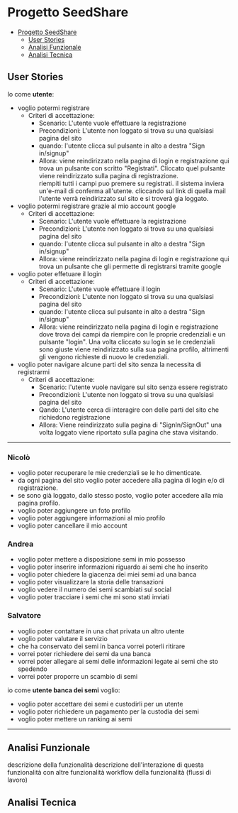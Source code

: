 # Progetto SeedShare
- [Progetto SeedShare](#progetto-seedshare)
    - [User Stories](#user-stories)
    - [Analisi Funzionale](#analisi-funzionale)
    - [Analisi Tecnica](#analisi-tecnica)
## User Stories
Io come **utente**:
- voglio potermi registrare
    * Criteri di accettazione:
        + Scenario: L'utente vuole effettuare la registrazione
        + Precondizioni: L'utente non loggato si trova su una qualsiasi pagina del sito
        + quando: l'utente clicca sul pulsante in alto a destra "Sign in/signup"
        + Allora: viene reindirizzato nella pagina di login e registrazione qui trova un pulsante con scritto "Registrati". Cliccato quel pulsante viene reindirizzato sulla pagina di registrazione. <br> riempiti tutti i campi puo premere su registrati. il sistema inviera un'e-mail di conferma all'utente. cliccando sul link di quella mail l'utente verrà reindirizzato sul sito e si troverà gia loggato.
- voglio potermi registrare grazie al mio account google
    * Criteri di accettazione:
        + Scenario: L'utente vuole effettuare la registrazione
        + Precondizioni: L'utente non loggato si trova su una qualsiasi pagina del sito
        + quando: l'utente clicca sul pulsante in alto a destra "Sign in/signup"
        + Allora: viene reindirizzato nella pagina di login e registrazione qui trova un pulsante che gli permette di registrarsi tramite google
- voglio poter effetuare il login
    * Criteri di accettazione:
        + Scenario: L'utente vuole effettuare il login
        + Precondizioni: L'utente non loggato si trova su una qualsiasi pagina del sito
        + quando: l'utente clicca sul pulsante in alto a destra "Sign in/signup"
        + Allora: viene reindirizzato nella pagina di login e registrazione dove trova dei campi da riempire con le proprie credenziali e un pulsante "login". Una volta cliccato su login se le credenziali sono giuste viene reindirizzato sulla sua pagina profilo, altrimenti gli vengono richieste di nuovo le credenziali.
- voglio poter navigare alcune parti del sito senza la necessita di registrarmi
    * Criteri di accettazione:
        + Scenario: l'utente vuole navigare sul sito senza essere registrato
        + Precondizioni: L'utente non loggato si trova su una qualsiasi pagina del sito
        + Qando: L'utente cerca di interagire con delle parti del sito che richiedono registrazione
        + Allora: Viene reindirizzato sulla pagina di "SignIn/SignOut" una volta loggato viene riportato sulla pagina che stava visitando.
-------------------
### Nicolò
- voglio poter recuperare le mie credenziali se le ho dimenticate.
- da ogni pagina del sito voglio poter accedere alla pagina di login e/o di registrazione.<br>
- se sono già loggato, dallo stesso posto, voglio poter accedere alla mia pagina profilo.
- voglio poter aggiungere un foto profilo
- voglio poter aggiungere informazioni al mio profilo
- voglio poter cancellare il mio account
### Andrea
- voglio poter mettere a disposizione semi in mio possesso
- voglio poter inserire informazioni riguardo ai semi che ho inserito
- voglio poter chiedere la giacenza dei miei semi ad una banca
- voglio poter visualizzare la storia delle transazioni
- voglio vedere il numero dei semi scambiati sul social
- voglio poter tracciare i semi che mi sono stati inviati
### Salvatore
- voglio poter contattare in una chat privata un altro utente
- voglio poter valutare il servizio
- che ha conservato dei semi in banca vorrei poterli ritirare
- vorrei poter richiedere dei semi da una banca
- vorrei poter allegare ai semi delle informazioni legate ai semi che sto spedendo
- vorrei poter proporre un scambio di semi

io come **utente banca dei semi** voglio:
- voglio poter accettare dei semi e custodirli per un utente
- voglio poter richiedere un pagamento per la custodia dei semi
- voglio poter mettere un ranking ai semi

------------

## Analisi Funzionale
descrizione della funzionalità
descrizione dell'interazione di questa funzionalità con altre funzionalità
workflow della funzionalità (flussi di lavoro)

## Analisi Tecnica
